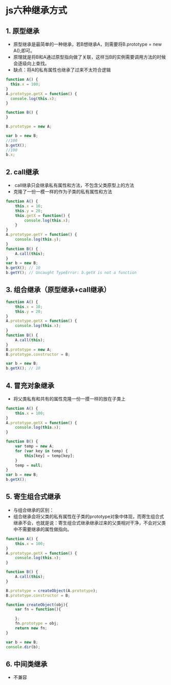 # js六种继承方式

## 1. 原型继承

  * 原型继承是最简单的一种继承，若B想继承A，则需要将B.prototype = new A();即可。
  * 原理就是将B和A通过原型指向做了关联，这样当B的实例需要调用方法的时候会逐级向上查找。
  * 缺点：将A的私有属性也继承了过来不太符合逻辑
  
  ```javascript
  function A() {
    this.x = 100;
}
A.prototype.getX = function() {
    console.log(this.x);
}

function B() {
}

B.prototype = new A;

var b = new B;
//100
b.getX();
//100
b.x;
  
  ```
  
## 2. call继承

   *  call继承只会继承私有属性和方法，不包含父类原型上的方法
   *  克隆了一份一模一样的作为子类的私有属性和方法
  
```javascript
function A() {
    this.x = 10;
    this.y = 20;
    this.getX = function() {
        console.log(this.x);
    }
}
A.prototype.getY = function() {
    console.log(this.y);
}
function B() {
    A.call(this);
}
var b = new B;
b.getX(); // 10
b.getY(); // Uncaught TypeError: b.getX is not a function
```
## 3. 组合继承（原型继承+call继承）
```javascript
function A() {
    this.x = 10;
    this.y = 20;
}
A.prototype.getX = function() {
    console.log(this.x);
}
function B() {
    A.call(this);
}
B.prototype = new A;
B.prototype.constructor = B;

var b = new B;
b.getX(); // 10
```
## 4. 冒充对象继承
* 将父类私有和共有的属性克隆一份一摸一样的放在子类上
```javascript
function A() {
    this.x = 100;
}
A.prototype.getX = function() {
    console.log(this.x);
}

function B() {
    var temp = new A;
    for (var key in temp) {
        this[key] = temp[key];
    }
    temp = null;
}
var b = new B;
b.getX();
```

## 5. 寄生组合式继承
* 与组合继承的区别：
* 组合继承会将父类的私有属性在子类的prototype对象中体现，而寄生组合式继承不会，也就是说：寄生组合式继承继承过来的父类相对干净，不会对父类中不需要继承的属性做指向。
```javascript
function A() {
    this.x = 100;
}
A.prototype.getX = function() {
    console.log(this.x);
}

function B() {
    A.call(this);
}

B.prototype = createObject(A.prototype);
B.prototype.constructor = B;

function createObject(obj){
    var fn = function(){

    };
    fn.prototype = obj;
    return new fn;
}

var b = new B;
console.dir(b);
```
## 6. 中间类继承
* 不兼容
